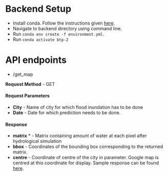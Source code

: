 # Backend Setup
* Install conda. Follow the instructions given [here](https://docs.anaconda.com/anaconda/install/linux/).
* Navigate to backend directory using command line.
* Run ```conda env create -f environment.yml```.
* Run ```conda activate btp-2```

# API endpoints
* /get_map

**Request Method** - GET

#### Request Parameters
* **City** - Name of city for which flood inundation has to be done
* **Date** - Date for which prediction needs to be done.

#### Response
* **matrix** * - Matrix containing amount of water at each pixel after hydrological simulation
* **bbox** - Coordinates of the bounding box corresponding to the returned matrix.
* **centre** - Coordinate of centre of the city in parameter. Google map is centred at this coordinate for display.
Sample response can be found [here](https://github.com/pragun22/BTP-2/blob/backend/backend/sample_response.json).
